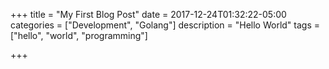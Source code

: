 +++
title = "My First Blog Post"
date = 2017-12-24T01:32:22-05:00
categories = ["Development", "Golang"] 
description = "Hello World" 
tags = ["hello", "world", "programming"]

+++

